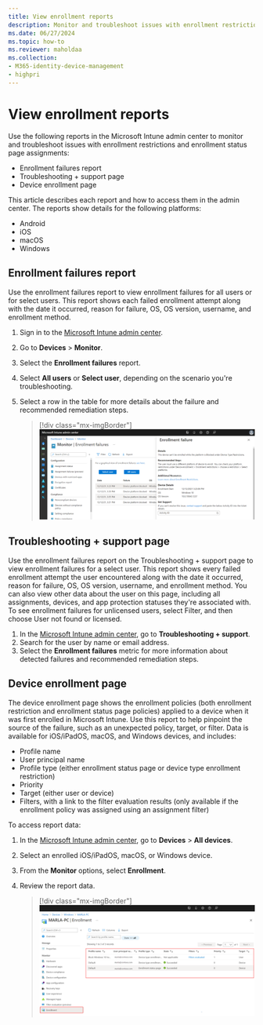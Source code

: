 ```yaml
---
title: View enrollment reports
description: Monitor and troubleshoot issues with enrollment restrictions and enrollment status page assignments.
ms.date: 06/27/2024
ms.topic: how-to
ms.reviewer: maholdaa
ms.collection:
- M365-identity-device-management
- highpri
---
```


# View enrollment reports  

Use the following reports in the Microsoft Intune admin center to monitor and troubleshoot issues with enrollment restrictions and enrollment status page assignments:

- Enrollment failures report
- Troubleshooting + support page
- Device enrollment page

This article describes each report and how to access them in the admin center. The reports show details for the following platforms: 
* Android  
* iOS  
* macOS  
* Windows  

## Enrollment failures report
Use the enrollment failures report to view enrollment failures for all users or for select users. This report shows each failed enrollment attempt along with the date it occurred, reason for failure, OS, OS version, username, and enrollment method.

1. Sign in to the [Microsoft Intune admin center](https://go.microsoft.com/fwlink/?linkid=2109431).
2. Go to **Devices** > **Monitor**.
3. Select the **Enrollment failures** report.
4. Select **All users** or **Select user**, depending on the scenario you're troubleshooting.
5. Select a row in the table for more details about the failure and recommended remediation steps.

    > [!div class="mx-imgBorder"]
    > ![Example image of the enrollment failures report, showing the enrollment failure details for a selected row.](./media/enrollment-restrictions-set/enrollment-failure-report-details-2112.png)

## Troubleshooting + support page
Use the enrollment failures report on the Troubleshooting + support page to view enrollment failures for a select user. This report shows every failed enrollment attempt the user encountered along with the date it occurred, reason for failure, OS, OS version, username, and enrollment method. You can also view other data about the user on this page, including all assignments, devices, and app protection statuses they're associated with. To see enrollment failures for unlicensed users, select Filter, and then choose User not found or licensed.

1. In the [Microsoft Intune admin center](https://go.microsoft.com/fwlink/?linkid=2109431), go to **Troubleshooting + support**.
2. Search for the user by name or email address.
3. Select the **Enrollment failures** metric for more information about detected failures and recommended remediation steps.

## Device enrollment page
The device enrollment page shows the enrollment policies (both enrollment restriction and enrollment status page policies) applied to a device when it was first enrolled in Microsoft Intune. Use this report to help pinpoint the source of the failure, such as an unexpected policy, target, or filter. Data is available for iOS/iPadOS, macOS, and Windows devices, and includes:

  * Profile name
  * User principal name
  * Profile type (either enrollment status page or device type enrollment restriction)
  * Priority
  * Target (either user or device)
  * Filters, with a link to the filter evaluation results (only available if the enrollment policy was assigned using an assignment filter)

To access report data:

1. In the [Microsoft Intune admin center](https://go.microsoft.com/fwlink/?linkid=2109431), go to **Devices** > **All devices**.
2. Select an enrolled iOS/iPadOS, macOS, or Windows device.
3. From the **Monitor** options, select **Enrollment**.
4. Review the report data.

    > [!div class="mx-imgBorder"]
    > ![Example image of the Device enrollment page, showing a table of enrollment profiles.](./media/enrollment-restrictions-set/enrollment-page-report-2112.png)
